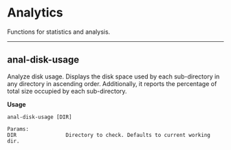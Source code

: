 # Analytics

Functions for statistics and analysis.

---

## anal-disk-usage

Analyze disk usage. Displays the disk space used by each sub-directory in any directory in ascending order.
Additionally, it reports the percentage of total size occupied by each sub-directory.

**Usage**

```
anal-disk-usage [DIR]

Params:
DIR                Directory to check. Defaults to current working dir.
```
